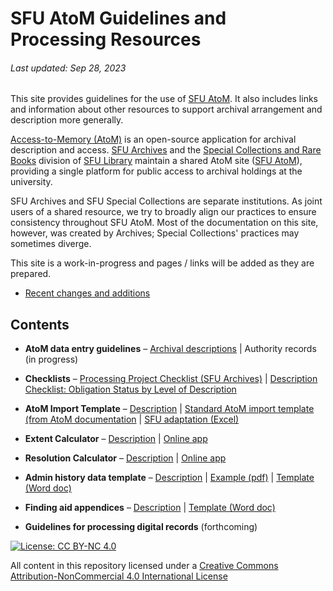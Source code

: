# SFU AtoM Guidelines and Processing Resources
###### Last updated: Sep 28, 2023

This site provides guidelines for the use of [SFU AtoM](https://atom.archives.sfu.ca). It also includes links and information about other resources to support archival arrangement and description more generally.

[Access-to-Memory (AtoM)](https://www.accesstomemory.org/en/) is an open-source application for archival description and access. [SFU Archives](https://www.sfu.ca/archives.html) and the [Special Collections and Rare Books](https://www.lib.sfu.ca/about/branches-depts/special-collections) division of [SFU Library](https://www.lib.sfu.ca) maintain a shared AtoM site ([SFU AtoM](https://atom.archives.sfu.ca)), providing a single platform for public access to archival holdings at the university.

 SFU Archives and SFU Special Collections are separate institutions. As joint users of a shared resource, we try to broadly align our practices to ensure consistency throughout SFU AtoM. Most of the documentation on this site, however, was created by Archives; Special Collections' practices may sometimes diverge.

 This site is a work-in-progress and pages / links will be added as they are prepared.
- [Recent changes and additions](recent-changes-additions.md)

## Contents
- **AtoM data entry guidelines** – [Archival descriptions](archival-description/overview.md) | Authority records (in progress)

- **Checklists** – [Processing Project Checklist (SFU Archives)](downloads/archival-processing-checklist.pdf) | [Description Checklist: Obligation Status by Level of Description](downloads/checklist-obligation-status.pdf)

- **AtoM Import Template** – [Description](resources/atom-importer.md) | [Standard AtoM import template (from AtoM documentation](https://wiki.accesstomemory.org/Resources/CSV_templates) | [SFU adaptation (Excel)](downloads/atom-import-template.xlsx)

- **Extent Calculator** – [Description](resources/extent-calculator.md) | [Online app](https://sfuarchives.shinyapps.io/extent_calculator/)

- **Resolution Calculator** – [Description](resources/resolution-calculator.md) | [Online app](https://sfuarchives.shinyapps.io/resolution_calculator/)

- **Admin history data template** – [Description](resources/admin-history-data.md) | [Example (pdf)](downloads/admin-history-data-example.pdf) | [Template (Word doc)](downloads/admin-history-data-template.docx)

- **Finding aid appendices** – [Description](resources/finding-aid-appendices.md) | [Template (Word doc)](downloads/finding-aid-appendices-template.docx)

- **Guidelines for processing digital records** (forthcoming)


[![License: CC BY-NC 4.0](https://img.shields.io/badge/License-CC%20BY--NC%204.0-lightgrey.svg)](https://creativecommons.org/licenses/by-nc/4.0/)

All content in this repository licensed under a [Creative Commons Attribution-NonCommercial 4.0 International License](https://creativecommons.org/licenses/by-nc/4.0/)
